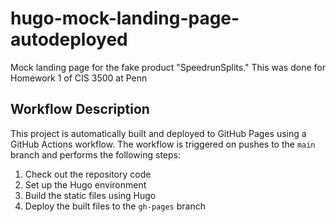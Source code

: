 # hugo-mock-landing-page-autodeployed
Mock landing page for the fake product "SpeedrunSplits." This was done for Homework 1 of CIS 3500 at Penn

## Workflow Description
This project is automatically built and deployed to GitHub Pages using a GitHub Actions workflow. The workflow is triggered on pushes to the `main` branch and performs the following steps:

1. Check out the repository code
2. Set up the Hugo environment
3. Build the static files using Hugo
4. Deploy the built files to the `gh-pages` branch
